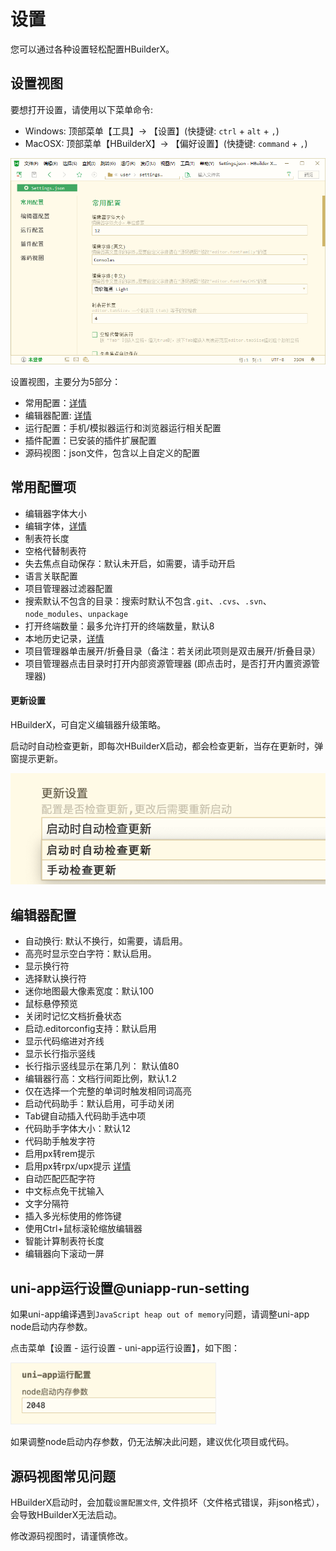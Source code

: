 # 设置

您可以通过各种设置轻松配置HBuilderX。

## 设置视图

要想打开设置，请使用以下菜单命令:

- Windows: 顶部菜单【工具】-> 【设置】(快捷键: `ctrl` + `alt` + `,`)
- MacOSX: 顶部菜单【HBuilderX】-> 【偏好设置】(快捷键: `command` + `,`)

<img src="/static/snapshots/tutorial/settings.png" style="zoom:90%" />

设置视图，主要分为5部分：

- 常用配置：[详情](/Tutorial/setting?id=常用配置)
- 编辑器配置: [详情](/Tutorial/setting?id=编辑器配置)
- 运行配置：手机/模拟器运行和浏览器运行相关配置
- 插件配置：已安装的插件扩展配置
- 源码视图：json文件，包含以上自定义的配置

## 常用配置项

- 编辑器字体大小
- 编辑字体，[详情](/Tutorial/settings/font)
- 制表符长度
- 空格代替制表符
- 失去焦点自动保存：默认未开启，如需要，请手动开启
- 语言关联配置
- 项目管理器过滤器配置
- 搜索默认不包含的目录：搜索时默认不包含`.git`、`.cvs`、`.svn`、`node_modules`、`unpackage`
- 打开终端数量：最多允许打开的终端数量，默认8
- 本地历史记录，[详情](/Tutorial/UserGuide/LocalHistory)
- 项目管理器单击展开/折叠目录（备注：若关闭此项则是双击展开/折叠目录）
- 项目管理器点击目录时打开内部资源管理器 (即点击时，是否打开内置资源管理器)

#### 更新设置

HBuilderX，可自定义编辑器升级策略。

启动时自动检查更新，即每次HBuilderX启动，都会检查更新，当存在更新时，弹窗提示更新。

<img src="/static/snapshots/tutorial/settings/upgrade.png" class="hd-img" />

## 编辑器配置

- 自动换行: 默认不换行，如需要，请启用。
- 高亮时显示空白字符：默认启用。
- 显示换行符
- 选择默认换行符
- 迷你地图最大像素宽度：默认100
- 鼠标悬停预览
- 关闭时记忆文档折叠状态
- 启动.editorconfig支持：默认启用
- 显示代码缩进对齐线
- 显示长行指示竖线
- 长行指示竖线显示在第几列： 默认值80
- 编辑器行高：文档行间距比例，默认1.2
- 仅在选择一个完整的单词时触发相同词高亮
- 启动代码助手：默认启用，可手动关闭
- Tab键自动插入代码助手选中项
- 代码助手字体大小：默认12
- 代码助手触发字符
- 启用px转rem提示
- 启用px转rpx/upx提示 [详情](/Tutorial/settings/px-upx)
- 自动匹配匹配字符
- 中文标点免干扰输入
- 文字分隔符
- 插入多光标使用的修饰键
- 使用Ctrl+鼠标滚轮缩放编辑器
- 智能计算制表符长度
- 编辑器向下滚动一屏

## uni-app运行设置@uniapp-run-setting

如果uni-app编译遇到`JavaScript heap out of memory`问题，请调整uni-app node启动内存参数。

点击菜单【设置 - 运行设置 - uni-app运行设置】，如下图：

<img src="/static/snapshots/tutorial/settings/uniapp_run_setting.png" style="zoom: 45%;border: 1px solid #eee;"/>

如果调整node启动内存参数，仍无法解决此问题，建议优化项目或代码。

## 源码视图常见问题

HBuilderX启动时，会加载`设置配置文件`, 文件损坏（文件格式错误，非json格式），会导致HBuilderX无法启动。

修改源码视图时，请谨慎修改。